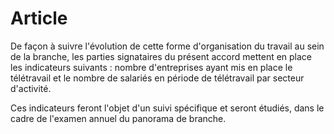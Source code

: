 # Article

De façon à suivre l'évolution de cette forme d'organisation du travail au sein de la branche, les parties signataires du présent accord mettent en place les indicateurs suivants : nombre d'entreprises ayant mis en place le télétravail et le nombre de salariés en période de télétravail par secteur d'activité.

Ces indicateurs feront l'objet d'un suivi spécifique et seront étudiés, dans le cadre de l'examen annuel du panorama de branche.

